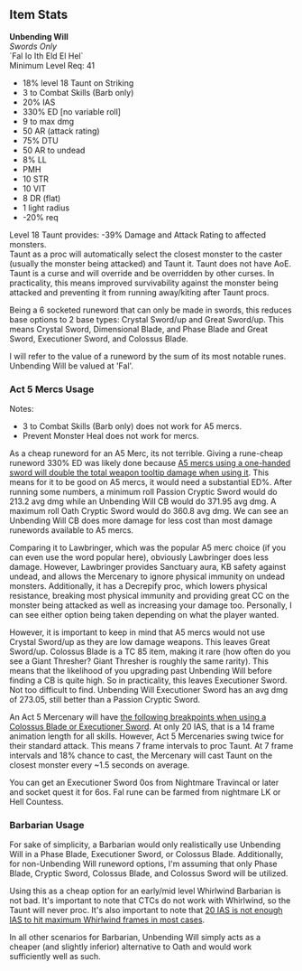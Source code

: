 ## Item Stats
**Unbending Will**\
*Swords Only*\
\`Fal Io Ith Eld El Hel\`\
Minimum Level Req: 41
- 18% level 18 Taunt on Striking
- 3 to Combat Skills (Barb only)
- 20% IAS
- 330% ED \[no variable roll]
- 9 to max dmg
- 50 AR (attack rating)
- 75% DTU
- 50 AR to undead
- 8% LL
- PMH
- 10 STR
- 10 VIT
- 8 DR (flat)
- 1 light radius
- -20% req

Level 18 Taunt provides: -39% Damage and Attack Rating to affected monsters.\
Taunt as a proc will automatically select the closest monster to the caster (usually the monster being attacked) and Taunt it. Taunt does not have AoE. Taunt is a curse and will override and be overridden by other curses. In practicality, this means improved survivability against the monster being attacked and preventing it from running away/kiting after Taunt procs.

Being a 6 socketed runeword that can only be made in swords, this reduces base options to 2 base types: Crystal Sword/up and Great Sword/up. This means Crystal Sword, Dimensional Blade, and Phase Blade and Great Sword, Executioner Sword, and Colossus Blade.

I will refer to the value of a runeword by the sum of its most notable runes. Unbending Will be valued at 'Fal'.

### Act 5 Mercs Usage

Notes:
- 3 to Combat Skills (Barb only) does not work for A5 mercs.
- Prevent Monster Heal does not work for mercs.

As a cheap runeword for an A5 Merc, its not terrible. Giving a rune-cheap runeword 330% ED was likely done because [A5 mercs using a one-handed sword will double the total weapon tooltip damage when using it](https://www.theamazonbasin.com/wiki/index.php?title=Barbarian_(mercenary)#Items). This means for it to be good on A5 mercs, it would need a substantial ED%. After running some numbers, a minimum roll Passion Cryptic Sword would do 213.2 avg dmg while an Unbending Will CB would do 371.95 avg dmg. A maximum roll Oath Cryptic Sword would do 360.8 avg dmg. We can see an Unbending Will CB does more damage for less cost than most damage runewords available to A5 mercs.

Comparing it to Lawbringer, which was the popular A5 merc choice (if you can even use the word popular here), obviously Lawbringer does less damage. However, Lawbringer provides Sanctuary aura, KB safety against undead, and allows the Mercenary to ignore physical immunity on undead monsters. Additionally, it has a Decrepify proc, which lowers physical resistance, breaking most physical immunity and providing great CC on the monster being attacked as well as increasing your damage too. Personally, I can see either option being taken depending on what the player wanted.

However, it is important to keep in mind that A5 mercs would not use Crystal Sword/up as they are low damage weapons. This leaves Great Sword/up. Colossus Blade is a TC 85 item, making it rare (how often do you see a Giant Thresher? Giant Thresher is roughly the same rarity). This means that the likelihood of you upgrading past Unbending Will before finding a CB is quite high. So in practicality, this leaves Executioner Sword. Not too difficult to find. Unbending Will Executioner Sword has an avg dmg of 273.05, still better than a Passion Cryptic Sword.

An Act 5 Mercenary will have [the following breakpoints when using a Colossus Blade or Executioner Sword](https://warren1001.github.io/IAS_Calculator/experimental/?data=eyJjaGFyYWN0ZXIiOjksIndlcmVmb3JtIjoiTm9uZSIsInB3ZWFwb24iOiJDb2xvc3N1cyBCbGFkZSIsInNraWxsIjoiU3RhbmRhcmQiLCJzd2VhcG9uIjoiTm9uZSIsInRhYmxldmFyIjoidGFibGVWYXJpYWJsZUlBUyIsInB3aWFzIjoiMCIsInN3aWFzIjoiMCIsImlhcyI6IjAiLCJmYW5hdCI6IjAiLCJib3MiOiIwIiwid3ciOiIwIiwiZnJlbnp5IjoiMCIsImhmIjoiMCIsImRlY3JlcCI6ZmFsc2UsIm9uZWhhbmQiOmZhbHNlLCJ3c21idWciOmZhbHNlfQ==). At only 20 IAS, that is a 14 frame animation length for all skills. However, Act 5 Mercenaries swing twice for their standard attack. This means 7 frame intervals to proc Taunt. At 7 frame intervals and 18% chance to cast, the Mercenary will cast Taunt on the closest monster every ~1.5 seconds on average.

You can get an Executioner Sword 0os from Nightmare Travincal or later and socket quest it for 6os. Fal rune can be farmed from nightmare LK or Hell Countess.

### Barbarian Usage

For sake of simplicity, a Barbarian would only realistically use Unbending Will in a Phase Blade, Executioner Sword, or Colossus Blade. Additionally, for non-Unbending Will runeword options, I'm assuming that only Phase Blade, Cryptic Sword, Colossus Blade, and Colossus Sword will be utilized.

Using this as a cheap option for an early/mid level Whirlwind Barbarian is not bad. It's important to note that CTCs do not work with Whirlwind, so the Taunt will never proc. It's also important to note that [20 IAS is not enough IAS to hit maximum Whirlwind frames in most cases](https://warren1001.github.io/IAS_Calculator/experimental/?data=eyJjaGFyYWN0ZXIiOjIsIndlcmVmb3JtIjoiTm9uZSIsInB3ZWFwb24iOiJDb2xvc3N1cyBCbGFkZSIsInNraWxsIjoiV2hpcmx3aW5kIiwic3dlYXBvbiI6IlBoYXNlIEJsYWRlIiwidGFibGV2YXIiOiJ0YWJsZVZhcmlhYmxlSUFTIiwicHdpYXMiOiIwIiwic3dpYXMiOiIwIiwiaWFzIjoiMCIsImZhbmF0IjoiMCIsImJvcyI6IjAiLCJ3dyI6IjAiLCJmcmVuenkiOiIwIiwiaGYiOiIwIiwiZGVjcmVwIjpmYWxzZSwib25laGFuZCI6ZmFsc2UsIndzbWJ1ZyI6ZmFsc2V9).

In all other scenarios for Barbarian, Unbending Will simply acts as a cheaper (and slightly inferior) alternative to Oath and would work sufficiently well as such.
